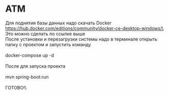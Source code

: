 # ATM
Для поднятия базы данных надо скачать Docker\
https://hub.docker.com/editions/community/docker-ce-desktop-windows/\
Это можно сделать по ссылке выше\
После установки и перезагрузки системы надо в терминале открыть папку с проектом и запустить команду\
\
docker-compose up -d\
\
После для запуска проекта \
\
mvn spring-boot:run\
\
ГОТОВО!\
